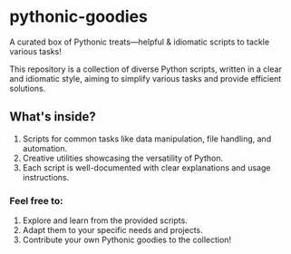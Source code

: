# pythonic-goodies

A curated box of Pythonic treats—helpful & idiomatic scripts to tackle various tasks!


This repository is a collection of diverse Python scripts, written in a clear and idiomatic style, aiming to simplify various tasks and provide efficient solutions.

## What's inside?

1. Scripts for common tasks like data manipulation, file handling, and automation.
2. Creative utilities showcasing the versatility of Python.
3. Each script is well-documented with clear explanations and usage instructions.

### Feel free to:

1. Explore and learn from the provided scripts.
2. Adapt them to your specific needs and projects.
3. Contribute your own Pythonic goodies to the collection!

